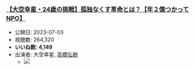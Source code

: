### [【大空幸星・24歳の挑戦】孤独なくす革命とは？【年２億つかってNPO】](https://www.youtube.com/watch?v=h1Mzl5ThhJc)
-   公開日: 2023-07-03
-   視聴数: 264,320
-   **いいね数: 4,149**
-   出演者: 大空幸星, [高橋弘樹](/rehacq_fan/people/高橋弘樹 "wikilink")
    - [![](https://img.youtube.com/vi/h1Mzl5ThhJc/hqdefault.jpg)](https://www.youtube.com/watch?v=h1Mzl5ThhJc)
